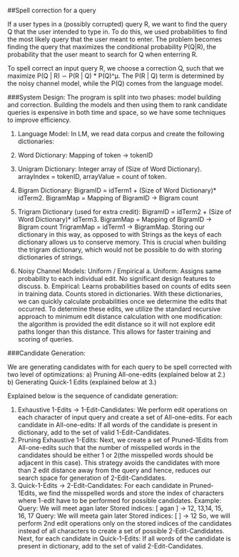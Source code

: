 ##Spell correction for a query


If a user types in a (possibly corrupted) query R, we want to find the query Q that
the user intended to type in. To do this, we used probabilities to find the
most likely query that the user meant to enter.
The problem becomes finding the query that maximizes the conditional probability
P(Q|R), the probability that the user meant to search for Q when enterring R.

To spell correct an input query R, we choose a correction Q, such that we maximize P(Q | R) ∽ P(R | Q) * P(Q)^μ. The P(R | Q)  term is determined by the noisy channel model, while the P(Q) comes from the language model. 

###System Design:
The program is split into two phases: model building and correction. Building the models and then using them to rank candidate queries is expensive in both time and space, so we have some techniques to improve efficiency.
1. Language Model: In LM, we read data corpus and create the following dictionaries:
  1. Word Dictionary: Mapping of token -> tokenID
  2. Unigram Dictionary: Integer array of (Size of Word Dictionary).
  		arrayIndex = tokenID, arrayValue = count of token.
  3. Bigram Dictionary: BigramID = idTerm1 + (Size of Word Dictionary)* idTerm2.
  		BigramMap = Mapping of BigramID -> Bigram count 
  4. Trigram Dictionary (used for extra credit):
  		BigramID = idTerm2 + (Size of Word Dictionary)* idTerm3.
		BigramMap = Mapping of BigramID -> Bigram count
		TrigramMap = idTerm1 -> BigramMap.
Storing our dictionary in this way, as opposed to with Strings as the keys of each dictionary allows us to conserve memory. This is crucial when building the trigram dictionary, which would not be possible to do with storing dictionaries of strings. 


2.	Noisy Channel Models: Uniform / Empirical
	a. Uniform: Assigns same probability to each individual edit. No significant design features to discuss.
	b. Empirical: Learns probabilities based on counts of edits seen in training data. Counts stored in dictionaries. With these dictionaries, we can quickly calculate probabilities once we determine the edits that occurred. To determine these edits, we utilize the standard recursive approach to minimum edit distance calculation with one modification: the algorithm is provided the edit distance so it will not explore edit paths longer than this distance. This allows for faster training and scoring of queries.


###Candidate Generation:

We are generating candidates with for each query to be spell corrected with two level of optimizations:
a) Pruning All-one-edits (explained below at 2.)		 b) Generating Quick-1 Edits (explained below at 3.)


Explained below is the sequence of candidate generation:
1. Exhaustive 1-Edits → 1-Edit-Candidates:
We perform edit operations on each character of input query and create a set of All-one-edits. For each candidate in All-one-edits: If all words of the candidate is present in dictionary, add to the set of valid 1-Edit-Candidates.
2. Pruning Exhaustive 1-Edits:
Next, we create a set of Pruned-1Edits from All-one-edits such that the number of misspelled words in the candidates should be either 1 or 2(the misspelled words should be adjacent in this case). This strategy avoids the candidates with more than 2 edit distance away from the query and hence, reduces our search space for generation of 2-Edit-Candidates.
3. Quick-1-Edits → 2-Edit-Candidates:
For each candidate in Pruned-1Edits, we find the misspelled words and store the index of characters where 1-edit have to be performed for possible candidates. Example:
Query: We will meet agan later		Stored indices: [ agan ] -> 12, 13,14, 15, 16, 17
Query: We will meeta gain later		Stored indices: [ ] -> 12
So, we will perform 2nd edit operations only on the stored indices of the candidates instead of all characters to create a set of possible 2-Edit-Candidates. Next, for each candidate in Quick-1-Edits: If all words of the candidate is present in dictionary, add to the set of valid 2-Edit-Candidates.
